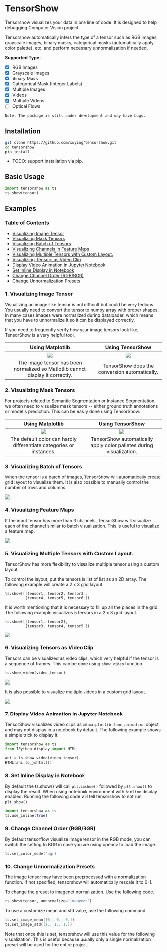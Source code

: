 # TensorShow

Tensorshow visualizes your data in one line of code. It is designed to help debugging Computer Vision project.

Tensorshow automatically infers the type of a tensor such as RGB images, grayscale images, binary masks, categorical masks (automatically apply color palette), etc. and perform necessary unnormalization if needed. 

**Supported Type:**

- [x] RGB Images
- [x] Grayscale Images
- [x] Binary Mask
- [x] Categorical Mask (Integer Labels)
- [x] Multiple Images
- [x] Videos
- [x] Multiple Videos
- [ ] Optical Flows

`Note: The package is still under development and may have bugs.`

## Installation

```bash
git clone https://github.com/xwying/tensorshow.git
cd tensorshow
pip install .
```

- TODO: support installation via pip.

## Basic Usage

```python
import tensorshow as ts
ts.show(tensor)
```

## Examples

### Table of Contents
- [Visualizing Image Tensor](#1-visualizing-image-tensor)
- [Visualizing Mask Tensors](#2-visualizing-mask-tensors)
- [Visualizing Batch of Tensors](#3-visualizing-batch-of-tensors)
- [Visualizing Channels in Feature Maps](#4-visualizing-feature-maps)
- [Visualizing Multiple Tensors with Custom Layout.](#5-visualizing-multiple-tensors-with-custom-layout)
- [Visualizing Tensors as Video Clip](#6-visualizing-tensors-as-video-clip)
- [Display Video Animation in Jupyter Notebook](#7-display-video-animation-in-jupyter-notebook)
- [Set Inline Display in Notebook](#8-set-inline-display-in-notebook)
- [Change Channel Order (RGB/BGR)](#9-change-channel-order-rgbbgr)
- [Change Unnormalization Presets](#10-change-unnormalization-presets)

### 1. Visualizing Image Tensor
Visualizing an image-like tensor is not difficult but could be very tedious. You usually need to convert the tensor to numpy array with proper shapes. In many cases images were normalized during dataloader, which means that you have to unnormalize it so it can be displayed correctly.

If you need to frequently verify how your image tensors look like, TensorShow is a very helpful tool. 

Using Matplotlib             |  Using TensorShow
:-------------------------:|:-------------------------:
![](./imgs/RGB_image_plt.gif)  |  ![](./imgs/RGB_image_ts.gif)
|The image tensor has been normalized so Matlotlib cannot display it correctly. | TensorShow does the conversion automatically.|

### 2. Visualizing Mask Tensors
For projects related to Semantic Segmentation or Instance Segmentation, we often need to visualize mask tensors -- either ground truth annotations or model's prediction. This can be easily done using TensorShow.

Using Matplotlib             |  Using TensorShow
:-------------------------:|:-------------------------:
![](./imgs/cat_mask_plt.gif)  |  ![](./imgs/cat_mask_ts.gif)
|The default color can hardly differentiate categories or instances. | TensorShow automatically apply color palletes during visualization.|

### 3. Visualizing Batch of Tensors
When the tensor is a batch of images, TensorShow will automatically create grid layout to visualize them. It is also possible to manually control the number of rows and columns.

![](./imgs/batch_imgs.gif)

### 4. Visualizing Feature Maps
If the input tensor has more than 3 channels, TensorShow will visualize each of the channel similar to batch visualization. This is useful to visualize a feature map.

![](./imgs/featuremaps.gif)

### 5. Visualizing Multiple Tensors with Custom Layout.
TensorShow has more flexibility to visualize multiple tensor using a custom layout.

To control the layout, put the tensors in list of list as an 2D array. The following example will create a 2 x 3 grid layout.

```
ts.show([[tensor1, tensor2, tensor3],
         [tensor4, tensor5, tensor6]])
```

It is worth mentioning that it is necessary to fill up all the places in the grid. The following example visualizes 5 tensors in a 2 x 3 grid layout.

```
ts.show([[tensor1, tensor2],
         [tensor3, tensor4, tensor5]])
```

![](./imgs/custom_grid.gif)

### 6. Visualizing Tensors as Video Clip
Tensors can be visualized as video clips, which very helpful if the tensor is a sequence of frames. This can be done using `show_video` function.

```python
ts.show_video(video_tensor)
```

![](./imgs/video.gif)

It is also possible to visualize multiple videos in a custom grid layout.

![](./imgs/video_grid.gif)

### 7. Display Video Animation in Jupyter Notebook
TensorShow visualizes video clips as an `matplotlib.func_animation` object and may not display in a notebook by default. The following example shows a simple trick to display it.

```python
import tensorshow as ts
from IPython.display import HTML

ani = ts.show_video(video_tensor)
HTML(ani.to_jshtml())
```

### 8. Set Inline Display in Notebook
By default the ts.show() will call `plt.imshow()` followed by `plt.show()` to display the result. When using notebook environment with `%inline` display enabled. Running the following code will tell tensorshow to not run `plt.show()`.

```python
import tensorshow as ts
ts.use_inline(True)
```
### 9. Change Channel Order (RGB/BGR)
By default tensorflow visualize image tensor in the RGB mode, you can switch the setting to BGR in case you are using opencv to load the image.
```python
ts.set_color_mode('bgr)
```

### 10. Change Unnormalization Presets
The image tensor may have been preprocessed with a normalization function. If not specified, tensorshow will automatically rescale it to 0-1. 


To change the preset to imagenet normalization. Use the following code.
```python
ts.show(tensor, unnormalize='imagenet')
```

To use a customize mean and std value, use the following command. 
```python
ts.set_image_mean([0., 0., 0.])
ts.set_image_std([1., 1., 1.])
```
Note that once this is set, tensorshow will use this value for the following visualization. This is useful because usually only a single normalization preset will be used for the entire project.